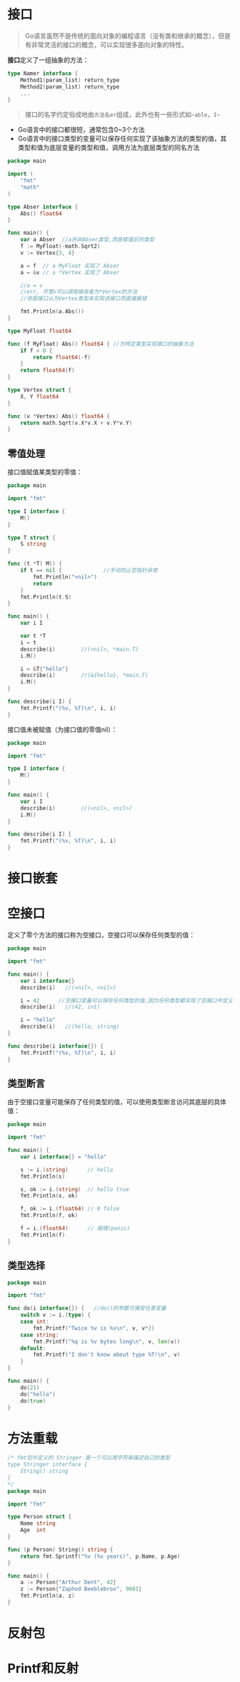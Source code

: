 # 接口

> Go语言虽然不是传统的面向对象的编程语言（没有类和继承的概念），但是有非常灵活的接口的概念，可以实现很多面向对象的特性。

**接口**定义了一组抽象的方法：

```go
type Namer interface {
    Method1(param_list) return_type
    Method2(param_list) return_type
    ...
}
```

> 接口的名字约定俗成地由`方法名er`组成，此外也有一些形式如`~able`，`I~`

+ Go语言中的接口都很短，通常包含0~3个方法
+ Go语言中的接口类型的变量可以保存任何实现了该抽象方法的类型的值，其类型和值为底层变量的类型和值，调用方法为底层类型的同名方法

```go
package main

import (
	"fmt"
	"math"
)

type Abser interface {
	Abs() float64
}

func main() {
	var a Abser  //a并非Abser类型,而是赋值后的类型
	f := MyFloat(-math.Sqrt2)
	v := Vertex{3, 4}

	a = f  // a MyFloat 实现了 Abser
	a = &v // a *Vertex 实现了 Abser

	//a = v
    //err, 尽管v可以调用接收者为*Vertex的方法
    //但是接口认为Vertex类型未实现该接口而直接报错

	fmt.Println(a.Abs())
}

type MyFloat float64

func (f MyFloat) Abs() float64 { //为特定类型实现接口的抽象方法
	if f < 0 {
		return float64(-f)
	}
	return float64(f)
}

type Vertex struct {
	X, Y float64
}

func (v *Vertex) Abs() float64 {
	return math.Sqrt(v.X*v.X + v.Y*v.Y)
}

```



## 零值处理

接口值赋值某类型的零值：

```go
package main

import "fmt"

type I interface {
	M()
}

type T struct {
	S string
}

func (t *T) M() {
	if t == nil {             //手动防止空指针异常
		fmt.Println("<nil>")
		return
	}
	fmt.Println(t.S)
}

func main() {
	var i I

	var t *T
	i = t
	describe(i)        //(<nil>, *main.T)
	i.M()

	i = &T{"hello"}
	describe(i)        //(&{hello}, *main.T)
	i.M()
}

func describe(i I) {
	fmt.Printf("(%v, %T)\n", i, i)
}

```

接口值未被赋值（为接口值的零值nil）：

```go
package main

import "fmt"

type I interface {
	M()
}

func main() {
	var i I
	describe(i)        //(<nil>, <nil>)
	i.M()
}

func describe(i I) {
	fmt.Printf("(%v, %T)\n", i, i)
}

```





# 接口嵌套





# 空接口

定义了零个方法的接口称为空接口，空接口可以保存任何类型的值：

```go
package main

import "fmt"

func main() {
	var i interface{}
	describe(i)   //(<nil>, <nil>)

    i = 42      //空接口变量可以保存任何类型的值,因为任何类型都实现了空接口中定义的方法(即没有方法)
	describe(i)   //(42, int)

	i = "hello"
	describe(i)   //(hello, string)
}

func describe(i interface{}) {
	fmt.Printf("(%v, %T)\n", i, i)
}

```



## 类型断言

由于空接口变量可能保存了任何类型的值，可以使用类型断言访问其底层的具体值：

```go
package main

import "fmt"

func main() {
	var i interface{} = "hello"

	s := i.(string)      // hello
	fmt.Println(s)

	s, ok := i.(string)  // hello true
	fmt.Println(s, ok)

	f, ok := i.(float64) // 0 false
	fmt.Println(f, ok)

	f = i.(float64)      // 报错(panic)
	fmt.Println(f)
}

```



## 类型选择

```go
package main

import "fmt"

func do(i interface{}) {   //do()的参数可接受任意变量
	switch v := i.(type) {
	case int:
		fmt.Printf("Twice %v is %v\n", v, v*2)
	case string:
		fmt.Printf("%q is %v bytes long\n", v, len(v))
	default:
		fmt.Printf("I don't know about type %T!\n", v)
	}
}

func main() {
	do(21)
	do("hello")
	do(true)
}

```





# 方法重载

```go
/* fmt包中定义的 Stringer 是一个可以用字符串描述自己的类型
type Stringer interface {
    String() string
}
*/
package main

import "fmt"

type Person struct {
	Name string
	Age  int
}

func (p Person) String() string {
	return fmt.Sprintf("%v (%v years)", p.Name, p.Age)
}

func main() {
	a := Person{"Arthur Dent", 42}
	z := Person{"Zaphod Beeblebrox", 9001}
	fmt.Println(a, z)
}

```





# 反射包





# Printf和反射

